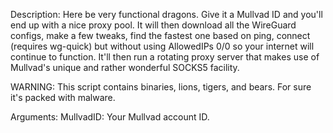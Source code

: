 Description:
Here be very functional dragons. Give it a Mullvad ID and you'll end up with a nice proxy pool.
It will then download all the WireGuard configs, make a few tweaks, find the fastest one based on ping,
connect (requires wg-quick) but without using AllowedIPs 0/0 so your internet will continue to function.
It'll then run a rotating proxy server that makes use of Mullvad's unique and rather wonderful SOCKS5 facility.

WARNING: This script contains binaries, lions, tigers, and bears. For sure it's packed with malware.

Arguments:
  MullvadID: Your Mullvad account ID.

